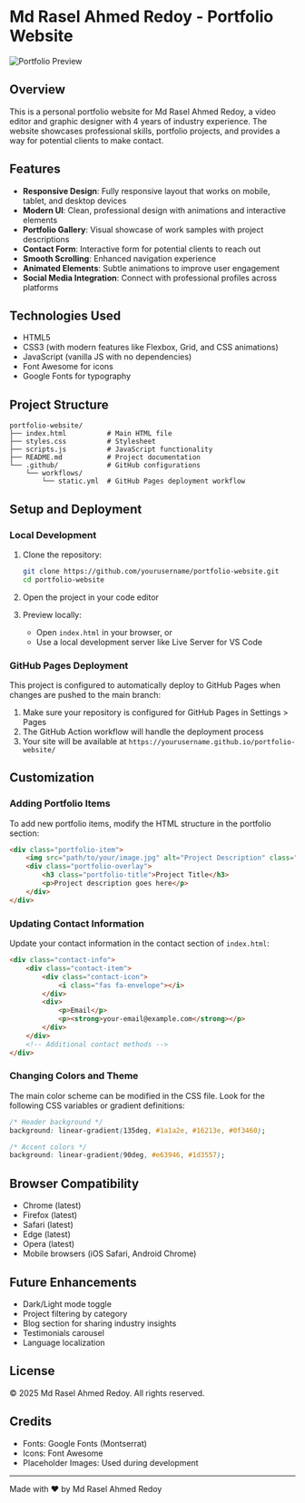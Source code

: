 # Md Rasel Ahmed Redoy - Portfolio Website

![Portfolio Preview](/api/placeholder/800/400)

## Overview

This is a personal portfolio website for Md Rasel Ahmed Redoy, a video editor and graphic designer with 4 years of industry experience. The website showcases professional skills, portfolio projects, and provides a way for potential clients to make contact.

## Features

- **Responsive Design**: Fully responsive layout that works on mobile, tablet, and desktop devices
- **Modern UI**: Clean, professional design with animations and interactive elements
- **Portfolio Gallery**: Visual showcase of work samples with project descriptions
- **Contact Form**: Interactive form for potential clients to reach out
- **Smooth Scrolling**: Enhanced navigation experience
- **Animated Elements**: Subtle animations to improve user engagement
- **Social Media Integration**: Connect with professional profiles across platforms

## Technologies Used

- HTML5
- CSS3 (with modern features like Flexbox, Grid, and CSS animations)
- JavaScript (vanilla JS with no dependencies)
- Font Awesome for icons
- Google Fonts for typography

## Project Structure

```
portfolio-website/
├── index.html          # Main HTML file
├── styles.css          # Stylesheet
├── scripts.js          # JavaScript functionality
├── README.md           # Project documentation
└── .github/            # GitHub configurations
    └── workflows/      
        └── static.yml  # GitHub Pages deployment workflow
```

## Setup and Deployment

### Local Development

1. Clone the repository:
   ```bash
   git clone https://github.com/yourusername/portfolio-website.git
   cd portfolio-website
   ```

2. Open the project in your code editor

3. Preview locally:
   - Open `index.html` in your browser, or
   - Use a local development server like Live Server for VS Code

### GitHub Pages Deployment

This project is configured to automatically deploy to GitHub Pages when changes are pushed to the main branch:

1. Make sure your repository is configured for GitHub Pages in Settings > Pages
2. The GitHub Action workflow will handle the deployment process
3. Your site will be available at `https://yourusername.github.io/portfolio-website/`

## Customization

### Adding Portfolio Items

To add new portfolio items, modify the HTML structure in the portfolio section:

```html
<div class="portfolio-item">
    <img src="path/to/your/image.jpg" alt="Project Description" class="portfolio-image">
    <div class="portfolio-overlay">
        <h3 class="portfolio-title">Project Title</h3>
        <p>Project description goes here</p>
    </div>
</div>
```

### Updating Contact Information

Update your contact information in the contact section of `index.html`:

```html
<div class="contact-info">
    <div class="contact-item">
        <div class="contact-icon">
            <i class="fas fa-envelope"></i>
        </div>
        <div>
            <p>Email</p>
            <p><strong>your-email@example.com</strong></p>
        </div>
    </div>
    <!-- Additional contact methods -->
</div>
```

### Changing Colors and Theme

The main color scheme can be modified in the CSS file. Look for the following CSS variables or gradient definitions:

```css
/* Header background */
background: linear-gradient(135deg, #1a1a2e, #16213e, #0f3460);

/* Accent colors */
background: linear-gradient(90deg, #e63946, #1d3557);
```

## Browser Compatibility

- Chrome (latest)
- Firefox (latest)
- Safari (latest)
- Edge (latest)
- Opera (latest)
- Mobile browsers (iOS Safari, Android Chrome)

## Future Enhancements

- Dark/Light mode toggle
- Project filtering by category
- Blog section for sharing industry insights
- Testimonials carousel
- Language localization

## License

© 2025 Md Rasel Ahmed Redoy. All rights reserved.

## Credits

- Fonts: Google Fonts (Montserrat)
- Icons: Font Awesome
- Placeholder Images: Used during development

---

Made with ❤️ by Md Rasel Ahmed Redoy
